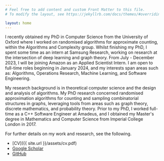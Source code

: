 ```yaml
---
# Feel free to add content and custom Front Matter to this file.
# To modify the layout, see https://jekyllrb.com/docs/themes/#overriding-theme-defaults

layout: home
---
```


I recently obtained my PhD in Computer Science from the University of Oxford where I worked on randomised algorithms for approximate counting, within the Algorithms and Complexity group. Whilst finishing my PhD, I spent some time as an intern at Samsung Research, working on research at the intersection of deep learning and graph theory. From July - December 2023, I will be joining Amazon as an Applied Scientist Intern. I am open to full-time roles beginning in January 2024, and my interests span areas such as: Algorithms, Operations Research, Machine Learning, and Software Engineering.

My research background is in theoretical computer science and the design and analysis of algorithms. My PhD research concerned randomised approximation algorithms for counting and sampling combinatorial structures in graphs, leveraging tools from areas such as graph theory, discrete mathematics, and probability theory. Prior to my PhD, I worked full-time as a C++ Software Engineer at Amadeus, and I obtained my Master's degree in Mathematics and Computer Science from Imperial College London in 2017.

For further details on my work and research, see the following.

- [CV]({{ site.url }}/assets/cv.pdf)
- [Google Scholar](https://scholar.google.com/citations?user=xhKj6rQAAAAJ)
- [GitHub](https://github.com/j-iss)
